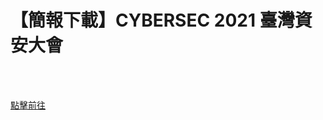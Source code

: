 # 【簡報下載】CYBERSEC 2021 臺灣資安大會

<!--more-->
<!--372-->
<br><br/>

[點擊前往](https://cyber.ithome.com.tw/2021/slide)


